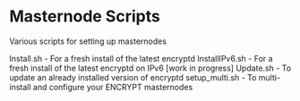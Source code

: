 # Masternode Scripts
 Various scripts for setting up masternodes

 Install.sh - For a fresh install of the latest encryptd
 InstallIPv6.sh - For a fresh install of the latest encryptd on IPv6 [work in progress]
 Update.sh - To update an already installed version of encryptd
 setup_multi.sh - To multi-install and configure your ENCRYPT masternodes